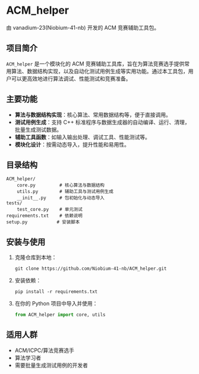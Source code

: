 # ACM_helper

由 vanadium-23(Niobium-41-nb) 开发的 ACM 竞赛辅助工具包。

## 项目简介

`ACM_helper` 是一个模块化的 ACM 竞赛辅助工具库，旨在为算法竞赛选手提供常用算法、数据结构实现，以及自动化测试用例生成等实用功能。通过本工具包，用户可以更高效地进行算法调试、性能测试和竞赛准备。

## 主要功能

- **算法与数据结构实现**：核心算法、常用数据结构等，便于直接调用。
- **测试用例生成**：支持 C++ 标准程序与数据生成器的自动编译、运行、清理，批量生成测试数据。
- **辅助工具函数**：如输入输出处理、调试工具、性能测试等。
- **模块化设计**：按需动态导入，提升性能和易用性。

## 目录结构

```
ACM_helper/
    core.py         # 核心算法与数据结构
    utils.py        # 辅助工具与测试用例生成
    __init__.py     # 包初始化与动态导入
tests/
    test_core.py    # 单元测试
requirements.txt    # 依赖说明
setup.py           # 安装脚本
```

## 安装与使用

1. 克隆仓库到本地：
   ```
   git clone https://github.com/Niobium-41-nb/ACM_helper.git
   ```
2. 安装依赖：
   ```
   pip install -r requirements.txt
   ```
3. 在你的 Python 项目中导入并使用：
   ```python
   from ACM_helper import core, utils
   ```

## 适用人群

- ACM/ICPC/算法竞赛选手
- 算法学习者
- 需要批量生成测试用例的开发者

